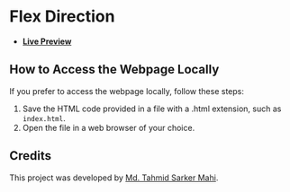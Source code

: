 # Flex Direction

- [**Live Preview**](https://tahmid-sarker-mahi.github.io/Full-Stack-Mastery/Front-End%20Development/CSS/Flex%20Direction/index.html)

## How to Access the Webpage Locally

If you prefer to access the webpage locally, follow these steps:

1. Save the HTML code provided in a file with a .html extension, such as `index.html`.
2. Open the file in a web browser of your choice.

## Credits

This project was developed by [Md. Tahmid Sarker Mahi](https://tahmid-sarker-mahi.github.io).